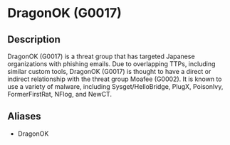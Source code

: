 # DragonOK (G0017)

## Description
DragonOK (G0017) is a threat group that has targeted Japanese organizations with phishing emails. Due to overlapping TTPs, including similar custom tools, DragonOK (G0017) is thought to have a direct or indirect relationship with the threat group Moafee (G0002).  It is known to use a variety of malware, including Sysget/HelloBridge, PlugX, PoisonIvy, FormerFirstRat, NFlog, and NewCT. 

## Aliases
- DragonOK

